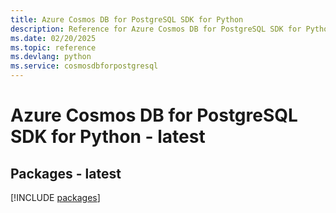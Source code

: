 ```yaml
---
title: Azure Cosmos DB for PostgreSQL SDK for Python
description: Reference for Azure Cosmos DB for PostgreSQL SDK for Python
ms.date: 02/20/2025
ms.topic: reference
ms.devlang: python
ms.service: cosmosdbforpostgresql
---
```

# Azure Cosmos DB for PostgreSQL SDK for Python - latest
## Packages - latest
[!INCLUDE [packages](cosmos-db-for-postgresql-index.md)]